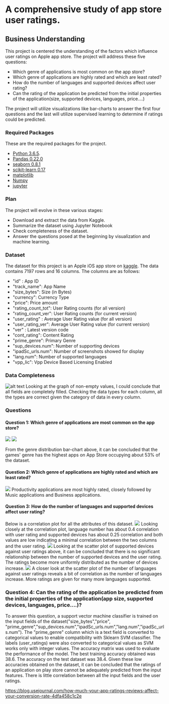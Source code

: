  # A comprehensive study of app store user ratings.
## Business Understanding
This project is centered the understanding of the factors which influence user ratings on Apple app store. The project will address these five questions:
- Which genre of applications is most common on the app store?
- Which genre of applications are highly rated and which are least rated? 
- How do the number of languages and supported devices affect user rating? 
- Can the rating of the application be predicted from the initial properties of the application(size, supported devices, languages, price….)


The project will utilize visualizations like bar-charts to answer the first four questions and the last will utilize supervised learning to determine if ratings could be predicted. 


### Required Packages
These are the required packages for the project. 
- [Python 3.6.5](https://www.python.org/downloads/release/python-365/).
- [Pandas 0.22.0](https://pandas.pydata.org/pandas-docs/version/0.22/whatsnew.html)
- [seaborn 0.8.1](https://seaborn.pydata.org/)
- [scikit-learn 0.17](http://scikit-learn.org/0.17/preface.html)
- [matplotlib](https://matplotlib.org/)
- [Numpy](http://www.numpy.org/)
- [jupyter](http://jupyter.org/)

### Plan
The project will evolve in these various stages:
- Download and extract the data from Kaggle.
- Summarize the dataset using Jupyter Notebook
- Check completeness of the dataset.
- Answer the questions posed at the beginning by visualization and machine learning.

### Dataset
The dataset for this project is an Apple iOS app store on [kaggle](https://www.kaggle.com/ramamet4/app-store-apple-data-set-10k-apps/home). The data contains 7197 rows and 16 columns. The columns are as follows:
- "id" : App ID
- "track_name": App Name
- "size_bytes": Size (in Bytes)
- "currency": Currency Type
- "price": Price amount
- "rating_count_tot": User Rating counts (for all version)
- "rating_count_ver": User Rating counts (for current version)
- "user_rating" : Average User Rating value (for all version)
- "user_rating_ver": Average User Rating value (for current version)
- "ver" : Latest version code
- "cont_rating": Content Rating
- "prime_genre": Primary Genre
- "sup_devices.num": Number of supporting devices
- "ipadSc_urls.num": Number of screenshots showed for display
- "lang.num": Number of supported languages
- "vpp_lic": Vpp Device Based Licensing Enabled

### Data Completeness
![alt text](pics/1.png)
Looking at the graph of non-empty values, I could conclude that all fields are completely filled. Checking the data types for each column, all the types are correct given the category of data in every column. 

### Questions
#### Question 1: Which genre of applications are most common on the app store?
![](pics/2.png)
![](pics/3.png)

From the genre distribution bar-chart above, it can be concluded that the games' genre has the highest apps on App Store occupying about 53% of the dataset. 

####  Question 2:  Which genre of applications are highly rated and which are least rated? 
![](pics/4.png)
Productivity applications are most highly rated, closely followed by Music applications and Business applications.

#### Question 3: How do the number of languages and supported devices affect user rating? 
Below is a correlation plot for all the attributes of this dataset. 
![](pics/6.png)
Looking closely at the correlation plot, language number has about 0.4 correlation with user rating and supported devices has about 0.25 correlation and both values are low indicating a minimal correlation between the two columns and the user rating. 
![](pics/7.png)
Looking at the scatter plot of supported devices against user ratings above, it can be concluded that there is no significant relationship between the number of supported devices and the user rating. The ratings become more uniformly distributed as the number of devices increase. 
![](pics/7.png)
A closer look at the scatter plot of the number of languages against user ratings reveals a bit of correlation as the number of languages increase. More ratings are given for many more languages supported. 

### Question 4: Can the rating of the application be predicted from the initial properties of the application(app size, supported devices, languages, price….)?
To answer this question, a support vector machine classifier is trained on the input fields of the dataset("size_bytes","price", "prime_genre","sup_devices.num","ipadSc_urls.num","lang.num","ipadSc_urls.num"). The "prime_genre" column which is a text field is converted to categorical values to enable compatibility with Sklearn SVM classifier. The labels (user_ratings) were also converted to categorical values as SVM works only with integer values. The accuracy matrix was used to evaluate the performance of the model. The best training accuracy obtained was 38.6. The accuracy on the test dataset was 38.4. Given these low accuracies obtained on the dataset, it can be concluded that the ratings of an application on play store cannot be adequately predicted from the input features. There is little correlation between all the input fields and the user ratings. 



https://blog.usejournal.com/how-much-your-app-ratings-reviews-affect-your-conversion-rate-4dfa458c1c2e






